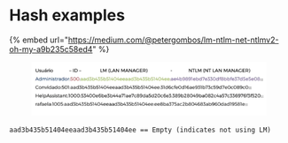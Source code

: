 # Hash examples

{% embed url="https://medium.com/@petergombos/lm-ntlm-net-ntlmv2-oh-my-a9b235c58ed4" %}

<figure><img src="../../../.gitbook/assets/image (2) (1) (1).png" alt=""><figcaption></figcaption></figure>

```
aad3b435b51404eeaad3b435b51404ee == Empty (indicates not using LM)
```

&#x20;
